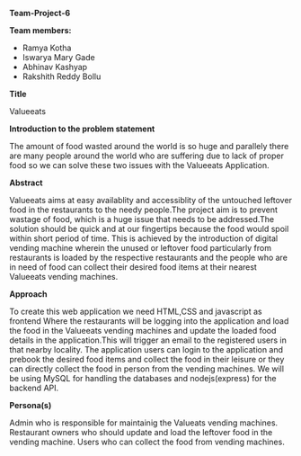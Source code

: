 **Team-Project-6**

**Team members:**
- Ramya Kotha
- Iswarya Mary Gade
- Abhinav Kashyap
- Rakshith Reddy Bollu

**Title**

Valueeats

**Introduction to the problem statement**

The amount of food wasted around the world is so huge and parallely there are many people around the world 
who are suffering due to lack of proper food so we can solve these two issues with the Valueeats Application.

**Abstract**

Valueeats aims at easy availablity and accessiblity of the untouched leftover food in the restaurants to the needy people.The project aim is to prevent wastage of food, 
which is a huge issue that needs to be addressed.The solution should be quick and at our fingertips because the food would spoil within short period of 
time. This is achieved by the introduction of digital vending machine wherein the unused or leftover food particularly from restaurants is loaded by the respective restaurants and the people who are in need of food can collect their desired food items at their nearest Valueeats vending machines.

**Approach**

To create this web application we need HTML,CSS and javascript as frontend Where the restaurants will be logging into the application and load the food in the Valueeats
vending machines and update the loaded food details in the application.This will trigger an email to the registered users in that nearby locality. The application users can login to the application and prebook the desired food items and collect the food in their leisure or they can directly collect the food in person from the vending machines.
We will be using MySQL for handling the databases and nodejs(express) for the backend API.

**Persona(s)**

Admin who is responsible for maintainig the Valueats vending machines.
Restaurant owners who should update and load the leftover food in the vending machine.
Users who can collect the food from vending machines.

